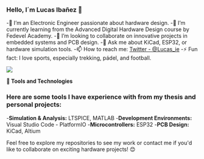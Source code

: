 ### Hello, I´m Lucas Ibañez 👋

-🔭 I’m an Electronic Engineer passionate about hardware design.
-🌱 I’m currently learning from the Advanced Digital Hardware Design course by Fedevel Academy.
-👯 I’m looking to collaborate on innovative projects in embedded systems and PCB design.
-💬 Ask me about KiCad, ESP32, or hardware simulation tools.
-📫 How to reach me: [Twitter - @Lucas_ie](https://twitter.com/Lucas_ie)
-⚡ Fun fact: I love sports, especially trekking, pádel, and football.

<img src="https://github-readme-stats.vercel.app/api?username=lucasexequiel&&show_icons=true&title_color=ffffff&icon_color=bb2acf&text_color=daf7dc&bg_color=151515">

**🚀 Tools and Technologies**

### Here are some tools I have experience with from my thesis and personal projects:

-**Simulation & Analysis:** LTSPICE, MATLAB
-**Development Environments:** Visual Studio Code - PlatformIO
-**Microcontrollers:** ESP32
-**PCB Design:** KiCad, Altium

Feel free to explore my repositories to see my work or contact me if you'd like to collaborate on exciting hardware projects! 😊
